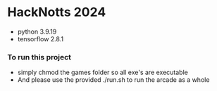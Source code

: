 # HackNotts 2024

- python 3.9.19
- tensorflow 2.8.1

### To run this project
- simply chmod the games folder so all exe's are executable
- And please use the provided ./run.sh to run the arcade as a whole
